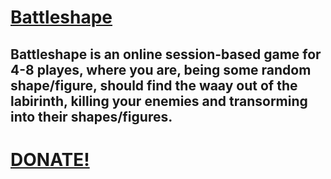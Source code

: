 # [Battleshape](http://battleshape.me)
## Battleshape is an online session-based game for 4-8 playes, where you are, being some random shape/figure, should find the waay out of the labirinth, killing your enemies and transorming into their shapes/figures.


# [DONATE!](paypal.me/eserdyuk)
